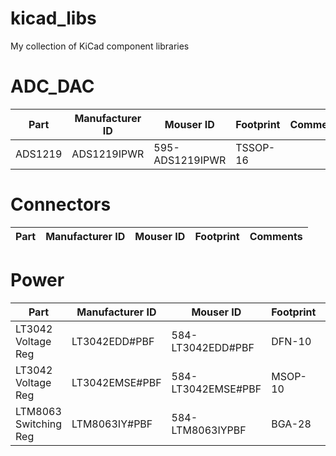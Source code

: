 # kicad_libs
My collection of KiCad component libraries

# ADC_DAC

|Part|Manufacturer ID|Mouser ID|Footprint|Comments|
|---|---|---|---|---|
|ADS1219|ADS1219IPWR|595-ADS1219IPWR|TSSOP-16||

# Connectors

|Part|Manufacturer ID|Mouser ID|Footprint|Comments|
|---|---|---|---|---|
    


# Power

|Part|Manufacturer ID|Mouser ID|Footprint|Comments|
|---|---|---|---|---|
|LT3042 Voltage Reg|LT3042EDD#PBF|584-LT3042EDD#PBF|DFN-10||
|LT3042 Voltage Reg|LT3042EMSE#PBF|584-LT3042EMSE#PBF|MSOP-10|
|LTM8063 Switching Reg|LTM8063IY#PBF|584-LTM8063IYPBF|BGA-28||